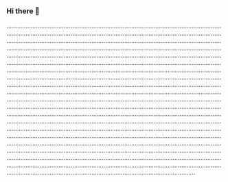 ### Hi there 👋

.............................................................................................................................................................................................................................................................................................................................................................................................................................................................................................................................................................................................................................................................................................................................................................................................................................................................................................................................................................................................................................................................................................................................................................................................................................................................................................................................................................................................................................................................................................................................................................................................................................................................................................................................................................................................................................................................................................................................................................................................................................................................................................................................................................................................................................................................................................................................................................................................................................................................................................................................................................................................................................................................................................